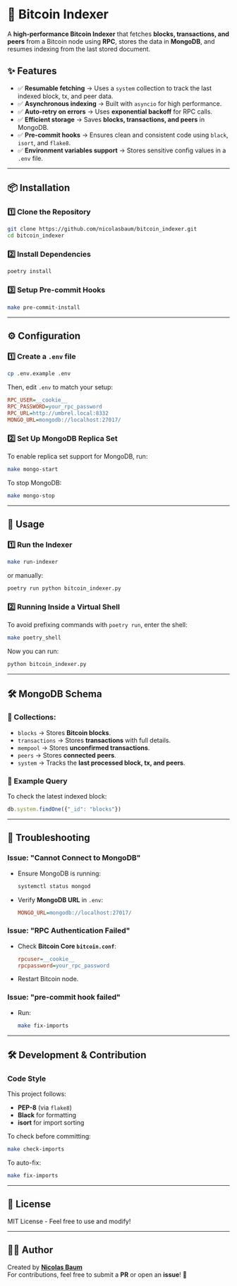# 🚀 Bitcoin Indexer

A **high-performance Bitcoin Indexer** that fetches **blocks, transactions, and peers** from a Bitcoin node using **RPC**, stores the data in **MongoDB**, and resumes indexing from the last stored document.

## **✨ Features**
- ✅ **Resumable fetching** → Uses a `system` collection to track the last indexed block, tx, and peer data.
- ✅ **Asynchronous indexing** → Built with `asyncio` for high performance.
- ✅ **Auto-retry on errors** → Uses **exponential backoff** for RPC calls.
- ✅ **Efficient storage** → Saves **blocks, transactions, and peers** in MongoDB.
- ✅ **Pre-commit hooks** → Ensures clean and consistent code using `black`, `isort`, and `flake8`.
- ✅ **Environment variables support** → Stores sensitive config values in a `.env` file.

---

## **📦 Installation**
### **1️⃣ Clone the Repository**
```bash
git clone https://github.com/nicolasbaum/bitcoin_indexer.git
cd bitcoin_indexer
```

### **2️⃣ Install Dependencies**
```bash
poetry install
```

### **3️⃣ Setup Pre-commit Hooks**
```bash
make pre-commit-install
```

---

## **⚙️ Configuration**
### **1️⃣ Create a `.env` file**
```bash
cp .env.example .env
```
Then, edit `.env` to match your setup:
```ini
RPC_USER=__cookie__
RPC_PASSWORD=your_rpc_password
RPC_URL=http://umbrel.local:8332
MONGO_URL=mongodb://localhost:27017/
```

### **2️⃣ Set Up MongoDB Replica Set**
To enable replica set support for MongoDB, run:
```bash
make mongo-start
```

To stop MongoDB:
```bash
make mongo-stop
```

---

## **🚀 Usage**
### **1️⃣ Run the Indexer**
```bash
make run-indexer
```
or manually:
```bash
poetry run python bitcoin_indexer.py
```

### **2️⃣ Running Inside a Virtual Shell**
To avoid prefixing commands with `poetry run`, enter the shell:
```bash
make poetry_shell
```
Now you can run:
```bash
python bitcoin_indexer.py
```

---

## **🛠️ MongoDB Schema**
### **📌 Collections:**
- `blocks` → Stores **Bitcoin blocks**.
- `transactions` → Stores **transactions** with full details.
- `mempool` → Stores **unconfirmed transactions**.
- `peers` → Stores **connected peers**.
- `system` → Tracks the **last processed block, tx, and peers**.

### **📌 Example Query**
To check the latest indexed block:
```javascript
db.system.findOne({"_id": "blocks"})
```

---

## **🐛 Troubleshooting**
### **Issue: "Cannot Connect to MongoDB"**
- Ensure MongoDB is running:  
  ```bash
  systemctl status mongod
  ```
- Verify **MongoDB URL** in `.env`:
  ```ini
  MONGO_URL=mongodb://localhost:27017/
  ```

### **Issue: "RPC Authentication Failed"**
- Check **Bitcoin Core `bitcoin.conf`**:
  ```ini
  rpcuser=__cookie__
  rpcpassword=your_rpc_password
  ```
- Restart Bitcoin node.

### **Issue: "pre-commit hook failed"**
- Run:
  ```bash
  make fix-imports
  ```

---

## **🛠️ Development & Contribution**
### **Code Style**
This project follows:
- **PEP-8** (via `flake8`)
- **Black** for formatting
- **isort** for import sorting

To check before committing:
```bash
make check-imports
```

To auto-fix:
```bash
make fix-imports
```

---

## **📜 License**
MIT License - Feel free to use and modify!

---

## **👨‍💻 Author**
Created by **[Nicolas Baum](https://github.com/nicolasbaum)**  
For contributions, feel free to submit a **PR** or open an **issue**! 🚀
